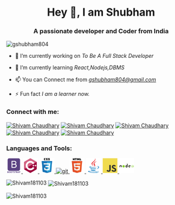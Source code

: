 <h1 align="center">Hey 👋, I am Shubham </h1>
<h3 align="center">A passionate developer and Coder from India</h3>

<p align="left"> <img src="https://komarev.com/ghpvc/?username=gshubham804&label=Profile%20views&color=0e75b6&style=flat" alt="gshubham804" /> </p>

- 🔭 I’m currently working on *To Be A Full Stack Developer*

- 🌱 I’m currently learning *React,Nodejs,DBMS*

- 📫 You can Connect me from  *gshubham804@gmail.com*

- ⚡ Fun fact *I am a learner now.*
 
<h3 align="left">Connect with me:</h3>
<p align="left">
<a href="https://linkedin.com/in/shivam-chaudhary-2737371b0" target="blank"><img align="center" src="https://cdn.jsdelivr.net/npm/simple-icons@3.0.1/icons/linkedin.svg" alt="Shivam Chaudhary" height="30" width="40" /></a>
<a href="https://instagram.com/_.shivam.chaudhary_/" target="blank"><img align="center" src="https://cdn.jsdelivr.net/npm/simple-icons@3.0.1/icons/instagram.svg" alt="Shivam Chaudhary" height="30" width="40" /></a>
<a href=" https://www.codechef.com/users/shivam181103" target="blank"><img align="center" src="https://cdn.jsdelivr.net/npm/simple-icons@3.1.0/icons/codechef.svg" alt="Shivam Chaudhary" height="30" width="40" /></a>
<a href="https://www.hackerrank.com/shivam2934" target="blank"><img align="center" src="https://cdn.jsdelivr.net/npm/simple-icons@3.0.1/icons/hackerrank.svg" alt="Shivam Chaudhary" height="30" width="40" /></a>
 <a href="https://auth.geeksforgeeks.org/user/shivamchaudharyclassic/profile" target="blank"><img align="center" src="https://cdn.jsdelivr.net/npm/simple-icons@3.0.1/icons/geeksforgeeks.svg" alt="Shivam Chaudhary" height="30" width="40" /></a>
</p>

<h3 align="left">Languages and Tools:</h3>
<p align="left"> <a href="https://getbootstrap.com" target="_blank"> <img src="https://raw.githubusercontent.com/devicons/devicon/master/icons/bootstrap/bootstrap-plain-wordmark.svg" alt="bootstrap" width="40" height="40"/> </a> <a href="https://www.w3schools.com/cpp/" target="_blank"> <img src="https://raw.githubusercontent.com/devicons/devicon/master/icons/cplusplus/cplusplus-original.svg" alt="cplusplus" width="40" height="40"/> </a> <a href="https://www.w3schools.com/css/" target="_blank"> <img src="https://raw.githubusercontent.com/devicons/devicon/master/icons/css3/css3-original-wordmark.svg" alt="css3" width="40" height="40"/> </a><a href="https://git-scm.com/" target="_blank"> <img src="https://www.vectorlogo.zone/logos/git-scm/git-scm-icon.svg" alt="git" width="40" height="40"/> </a> <a href="https://www.w3.org/html/" target="_blank"> <img src="https://raw.githubusercontent.com/devicons/devicon/master/icons/html5/html5-original-wordmark.svg" alt="html5" width="40" height="40"/> </a> <a href="https://www.java.com" target="_blank"> <img src="https://raw.githubusercontent.com/devicons/devicon/master/icons/java/java-original.svg" alt="java" width="40" height="40"/> </a> <a href="https://developer.mozilla.org/en-US/docs/Web/JavaScript" target="_blank"> <img src="https://raw.githubusercontent.com/devicons/devicon/master/icons/javascript/javascript-original.svg" alt="javascript" width="40" height="40"/> </a> <a href="https://nodejs.org" target="_blank"> <img src="https://raw.githubusercontent.com/devicons/devicon/master/icons/nodejs/nodejs-original-wordmark.svg" alt="nodejs" width="40" height="40"/> </a> </p>

<p><img align="left" src="https://github-readme-stats.vercel.app/api/top-langs?username=Shivam181103&show_icons=true&locale=en&layout=compact" alt="Shivam181103" /></p>

<p>&nbsp;<img align="center" src="https://github-readme-stats.vercel.app/api?username=Shivam181103&show_icons=true&locale=en" alt="Shivam181103" /></p>

<p><img align="center" src="https://github-readme-streak-stats.herokuapp.com/?user=Shivam181103&" alt="Shivam181103" /></p>
